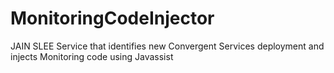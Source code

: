 MonitoringCodeInjector
======================

JAIN SLEE Service that identifies new Convergent Services deployment and injects Monitoring code using Javassist
